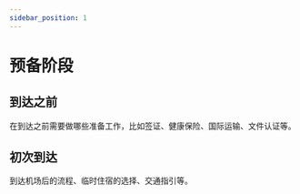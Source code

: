 ```yaml
---
sidebar_position: 1
---
```


# 预备阶段

## 到达之前

在到达之前需要做哪些准备工作，比如签证、健康保险、国际运输、文件认证等。

## 初次到达

到达机场后的流程、临时住宿的选择、交通指引等。
